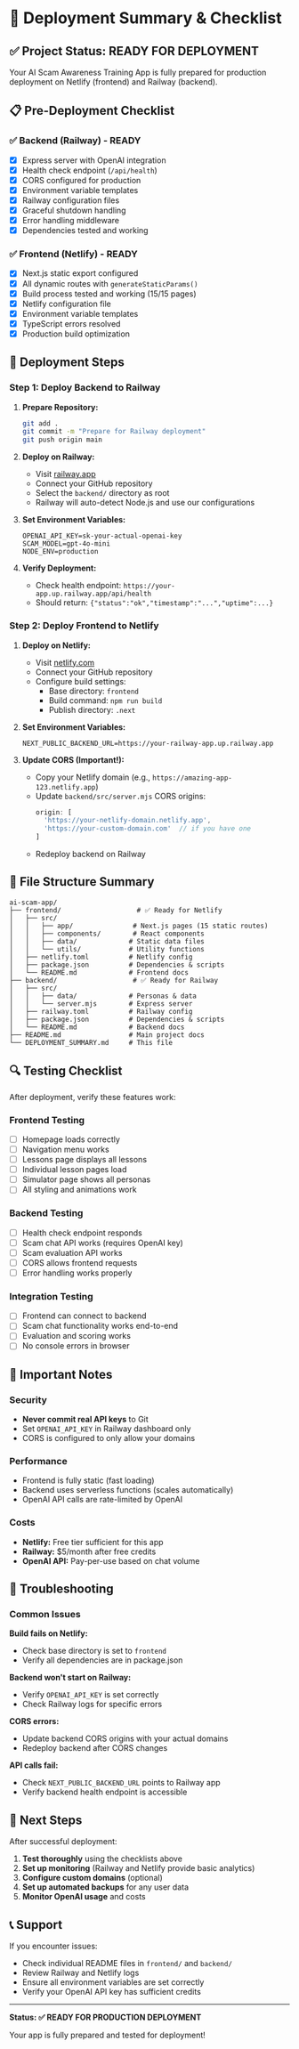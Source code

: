 # 🚀 Deployment Summary & Checklist

## ✅ Project Status: READY FOR DEPLOYMENT

Your AI Scam Awareness Training App is fully prepared for production deployment on Netlify (frontend) and Railway (backend).

## 📋 Pre-Deployment Checklist

### ✅ Backend (Railway) - READY
- [x] Express server with OpenAI integration
- [x] Health check endpoint (`/api/health`)
- [x] CORS configured for production
- [x] Environment variable templates
- [x] Railway configuration files
- [x] Graceful shutdown handling
- [x] Error handling middleware
- [x] Dependencies tested and working

### ✅ Frontend (Netlify) - READY  
- [x] Next.js static export configured
- [x] All dynamic routes with `generateStaticParams()`
- [x] Build process tested and working (15/15 pages)
- [x] Netlify configuration file
- [x] Environment variable templates
- [x] TypeScript errors resolved
- [x] Production build optimization

## 🔧 Deployment Steps

### Step 1: Deploy Backend to Railway

1. **Prepare Repository:**
   ```bash
   git add .
   git commit -m "Prepare for Railway deployment"
   git push origin main
   ```

2. **Deploy on Railway:**
   - Visit [railway.app](https://railway.app)
   - Connect your GitHub repository
   - Select the `backend/` directory as root
   - Railway will auto-detect Node.js and use our configurations

3. **Set Environment Variables:**
   ```
   OPENAI_API_KEY=sk-your-actual-openai-key
   SCAM_MODEL=gpt-4o-mini
   NODE_ENV=production
   ```

4. **Verify Deployment:**
   - Check health endpoint: `https://your-app.up.railway.app/api/health`
   - Should return: `{"status":"ok","timestamp":"...","uptime":...}`

### Step 2: Deploy Frontend to Netlify

1. **Deploy on Netlify:**
   - Visit [netlify.com](https://netlify.com)
   - Connect your GitHub repository
   - Configure build settings:
     - Base directory: `frontend`
     - Build command: `npm run build`
     - Publish directory: `.next`

2. **Set Environment Variables:**
   ```
   NEXT_PUBLIC_BACKEND_URL=https://your-railway-app.up.railway.app
   ```

3. **Update CORS (Important!):**
   - Copy your Netlify domain (e.g., `https://amazing-app-123.netlify.app`)
   - Update `backend/src/server.mjs` CORS origins:
     ```javascript
     origin: [
       'https://your-netlify-domain.netlify.app',
       'https://your-custom-domain.com'  // if you have one
     ]
     ```
   - Redeploy backend on Railway

## 📁 File Structure Summary

```
ai-scam-app/
├── frontend/                   # ✅ Ready for Netlify
│   ├── src/
│   │   ├── app/               # Next.js pages (15 static routes)
│   │   ├── components/        # React components
│   │   ├── data/             # Static data files
│   │   └── utils/            # Utility functions
│   ├── netlify.toml          # Netlify config
│   ├── package.json          # Dependencies & scripts
│   └── README.md             # Frontend docs
├── backend/                   # ✅ Ready for Railway
│   ├── src/
│   │   ├── data/             # Personas & data
│   │   └── server.mjs        # Express server
│   ├── railway.toml          # Railway config
│   ├── package.json          # Dependencies & scripts
│   └── README.md             # Backend docs
├── README.md                 # Main project docs
└── DEPLOYMENT_SUMMARY.md     # This file
```

## 🔍 Testing Checklist

After deployment, verify these features work:

### Frontend Testing
- [ ] Homepage loads correctly
- [ ] Navigation menu works
- [ ] Lessons page displays all lessons
- [ ] Individual lesson pages load
- [ ] Simulator page shows all personas
- [ ] All styling and animations work

### Backend Testing
- [ ] Health check endpoint responds
- [ ] Scam chat API works (requires OpenAI key)
- [ ] Scam evaluation API works
- [ ] CORS allows frontend requests
- [ ] Error handling works properly

### Integration Testing
- [ ] Frontend can connect to backend
- [ ] Scam chat functionality works end-to-end
- [ ] Evaluation and scoring works
- [ ] No console errors in browser

## 🚨 Important Notes

### Security
- **Never commit real API keys** to Git
- Set `OPENAI_API_KEY` in Railway dashboard only
- CORS is configured to only allow your domains

### Performance
- Frontend is fully static (fast loading)
- Backend uses serverless functions (scales automatically)
- OpenAI API calls are rate-limited by OpenAI

### Costs
- **Netlify:** Free tier sufficient for this app
- **Railway:** $5/month after free credits
- **OpenAI API:** Pay-per-use based on chat volume

## 🔧 Troubleshooting

### Common Issues

**Build fails on Netlify:**
- Check base directory is set to `frontend`
- Verify all dependencies are in package.json

**Backend won't start on Railway:**
- Verify `OPENAI_API_KEY` is set correctly
- Check Railway logs for specific errors

**CORS errors:**
- Update backend CORS origins with your actual domains
- Redeploy backend after CORS changes

**API calls fail:**
- Check `NEXT_PUBLIC_BACKEND_URL` points to Railway app
- Verify backend health endpoint is accessible

## 🎉 Next Steps

After successful deployment:

1. **Test thoroughly** using the checklists above
2. **Set up monitoring** (Railway and Netlify provide basic analytics)
3. **Configure custom domains** (optional)
4. **Set up automated backups** for any user data
5. **Monitor OpenAI usage** and costs

## 📞 Support

If you encounter issues:
- Check individual README files in `frontend/` and `backend/`
- Review Railway and Netlify logs
- Ensure all environment variables are set correctly
- Verify your OpenAI API key has sufficient credits

---

**Status: ✅ READY FOR PRODUCTION DEPLOYMENT**

Your app is fully prepared and tested for deployment!
